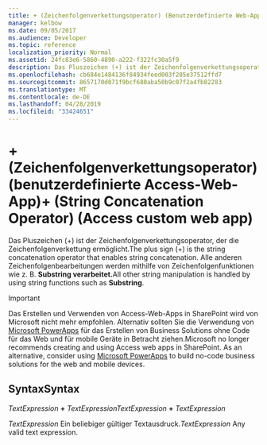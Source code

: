 ```yaml
---
title: + (Zeichenfolgenverkettungsoperator) (Benutzerdefinierte Web-App zugreifen)
manager: kelbow
ms.date: 09/05/2017
ms.audience: Developer
ms.topic: reference
localization_priority: Normal
ms.assetid: 24fc83e6-5860-4890-a222-f322fc30a5f9
description: Das Pluszeichen (+) ist der Zeichenfolgenverkettungsoperator, der die Zeichenfolgenverkettung ermöglicht. Alle anderen Zeichenfolgenbearbeitungen werden mithilfe von Zeichenfolgenfunktionen wie z. B. Substring verarbeitet.
ms.openlocfilehash: cb684e1484136f84934feed003f205e37512ffd7
ms.sourcegitcommit: 8657170d071f9bcf680aba50b9c07f2a4fb82283
ms.translationtype: MT
ms.contentlocale: de-DE
ms.lasthandoff: 04/28/2019
ms.locfileid: "33424651"
---
```

# <a name="-string-concatenation-operator-access-custom-web-app"></a><span data-ttu-id="5924d-104">+ (Zeichenfolgenverkettungsoperator) (benutzerdefinierte Access-Web-App)</span><span class="sxs-lookup"><span data-stu-id="5924d-104">+ (String Concatenation Operator) (Access custom web app)</span></span>

<span data-ttu-id="5924d-105">Das Pluszeichen (+) ist der Zeichenfolgenverkettungsoperator, der die Zeichenfolgenverkettung ermöglicht.</span><span class="sxs-lookup"><span data-stu-id="5924d-105">The plus sign (+) is the string concatenation operator that enables string concatenation.</span></span> <span data-ttu-id="5924d-106">Alle anderen Zeichenfolgenbearbeitungen werden mithilfe von Zeichenfolgenfunktionen wie z. B. **Substring verarbeitet.**</span><span class="sxs-lookup"><span data-stu-id="5924d-106">All other string manipulation is handled by using string functions such as **Substring**.</span></span> 
  
> [!IMPORTANT]
> <span data-ttu-id="5924d-p103">Das Erstellen und Verwenden von Access-Web-Apps in SharePoint wird von Microsoft nicht mehr empfohlen. Alternativ sollten Sie die Verwendung von [Microsoft PowerApps](https://powerapps.microsoft.com/en-us/) für das Erstellen von Business Solutions ohne Code für das Web und für mobile Geräte in Betracht ziehen.</span><span class="sxs-lookup"><span data-stu-id="5924d-p103">Microsoft no longer recommends creating and using Access web apps in SharePoint. As an alternative, consider using [Microsoft PowerApps](https://powerapps.microsoft.com/en-us/) to build no-code business solutions for the web and mobile devices.</span></span> 
  
## <a name="syntax"></a><span data-ttu-id="5924d-109">Syntax</span><span class="sxs-lookup"><span data-stu-id="5924d-109">Syntax</span></span>

 <span data-ttu-id="5924d-110">*TextExpression* **+** *TextExpression*</span><span class="sxs-lookup"><span data-stu-id="5924d-110">*TextExpression* **+** *TextExpression*</span></span> 
  
 <span data-ttu-id="5924d-111">*TextExpression*  Ein beliebiger gültiger Textausdruck.</span><span class="sxs-lookup"><span data-stu-id="5924d-111">*TextExpression*  Any valid text expression.</span></span> 
  

